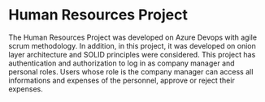 # Human Resources Project
 The Human Resources Project was developed on Azure Devops with agile scrum methodology. In addition, in this project, it was developed on onion layer architecture and SOLID principles were considered. This project has authentication and authorization to log in as company manager and personal roles. Users whose role is the company manager can access all informations and expenses of the personnel, approve or reject their expenses. 
